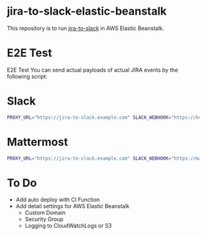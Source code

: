 # jira-to-slack-elastic-beanstalk

This repository is to run [jira-to-slack](https://github.com/takami228/jira-to-slack) in AWS Elastic Beanstalk.

# E2E Test

E2E Test
You can send actual payloads of actual JIRA events by the following script:

# Slack

```sh
PROXY_URL="https://jira-to-slack.example.com" SLACK_WEBHOOK="https://hooks.slack.com/xxx&username=JIRA&icon=https://lh3.googleusercontent.com/GkgChJMixx9JAmoUi1majtfpjg1Ra86gZR0GCehJfVcOGQI7Ict_TVafXCtJniVn3R0" ./testdata/post_jira_events.sh
```

# Mattermost

```sh
PROXY_URL="https://jira-to-slack.example.com" SLACK_WEBHOOK="https://mattermost.example.com/hooks/xxx&username=JIRA&icon=https://lh3.googleusercontent.com/GkgChJMixx9JAmoUi1majtfpjg1Ra86gZR0GCehJfVcOGQI7Ict_TVafXCtJniVn3R0&dialect=mattermost" ./testdata/post_jira_events.sh
```

# To Do

- Add auto deploy with CI Function
- Add detail settings for AWS Elastic Beanstalk
    - Custom Domain
    - Security Group
    - Logging to CloudWatchLogs or S3
